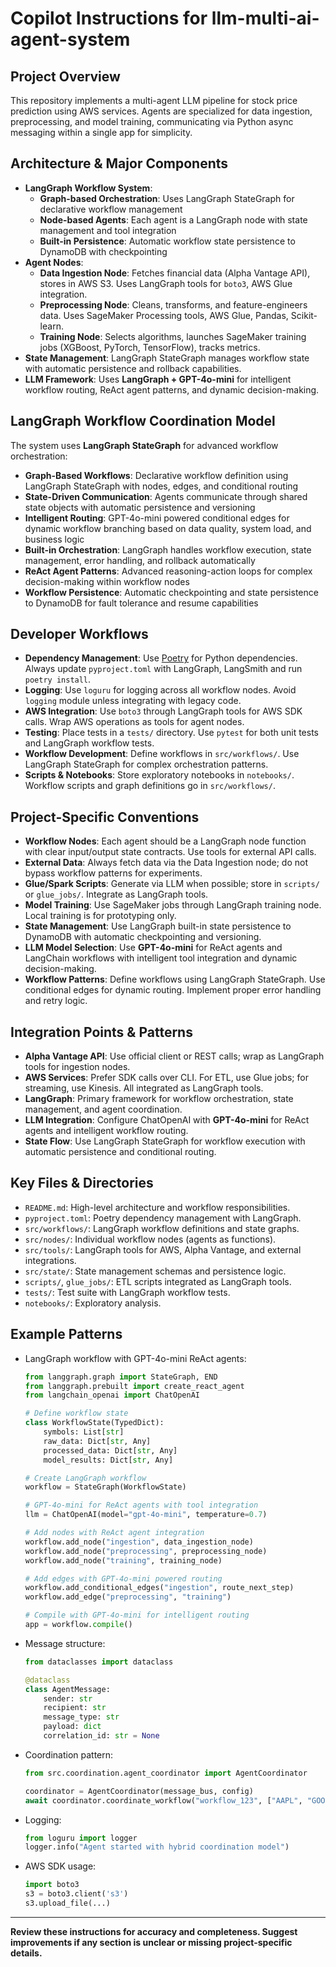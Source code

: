 # Copilot Instructions for llm-multi-ai-agent-system

## Project Overview
This repository implements a multi-agent LLM pipeline for stock price prediction using AWS services. Agents are specialized for data ingestion, preprocessing, and model training, communicating via Python async messaging within a single app for simplicity.

## Architecture & Major Components
- **LangGraph Workflow System**:
  - **Graph-based Orchestration**: Uses LangGraph StateGraph for declarative workflow management
  - **Node-based Agents**: Each agent is a LangGraph node with state management and tool integration
  - **Built-in Persistence**: Automatic workflow state persistence to DynamoDB with checkpointing
- **Agent Nodes**:
  - **Data Ingestion Node**: Fetches financial data (Alpha Vantage API), stores in AWS S3. Uses LangGraph tools for `boto3`, AWS Glue integration.
  - **Preprocessing Node**: Cleans, transforms, and feature-engineers data. Uses SageMaker Processing tools, AWS Glue, Pandas, Scikit-learn.
  - **Training Node**: Selects algorithms, launches SageMaker training jobs (XGBoost, PyTorch, TensorFlow), tracks metrics.
- **State Management**: LangGraph StateGraph manages workflow state with automatic persistence and rollback capabilities.
- **LLM Framework**: Uses **LangGraph + GPT-4o-mini** for intelligent workflow routing, ReAct agent patterns, and dynamic decision-making.

## LangGraph Workflow Coordination Model
The system uses **LangGraph StateGraph** for advanced workflow orchestration:

- **Graph-Based Workflows**: Declarative workflow definition using LangGraph StateGraph with nodes, edges, and conditional routing
- **State-Driven Communication**: Agents communicate through shared state objects with automatic persistence and versioning
- **Intelligent Routing**: GPT-4o-mini powered conditional edges for dynamic workflow branching based on data quality, system load, and business logic
- **Built-in Orchestration**: LangGraph handles workflow execution, state management, error handling, and rollback automatically
- **ReAct Agent Patterns**: Advanced reasoning-action loops for complex decision-making within workflow nodes
- **Workflow Persistence**: Automatic checkpointing and state persistence to DynamoDB for fault tolerance and resume capabilities

## Developer Workflows
- **Dependency Management**: Use [Poetry](https://python-poetry.org/) for Python dependencies. Always update `pyproject.toml` with LangGraph, LangSmith and run `poetry install`.
- **Logging**: Use `loguru` for logging across all workflow nodes. Avoid `logging` module unless integrating with legacy code.
- **AWS Integration**: Use `boto3` through LangGraph tools for AWS SDK calls. Wrap AWS operations as tools for agent nodes.
- **Testing**: Place tests in a `tests/` directory. Use `pytest` for both unit tests and LangGraph workflow tests.
- **Workflow Development**: Define workflows in `src/workflows/`. Use LangGraph StateGraph for complex orchestration patterns.
- **Scripts & Notebooks**: Store exploratory notebooks in `notebooks/`. Workflow scripts and graph definitions go in `src/workflows/`.

## Project-Specific Conventions
- **Workflow Nodes**: Each agent should be a LangGraph node function with clear input/output state contracts. Use tools for external API calls.
- **External Data**: Always fetch data via the Data Ingestion node; do not bypass workflow patterns for experiments.
- **Glue/Spark Scripts**: Generate via LLM when possible; store in `scripts/` or `glue_jobs/`. Integrate as LangGraph tools.
- **Model Training**: Use SageMaker jobs through LangGraph training node. Local training is for prototyping only.
- **State Management**: Use LangGraph built-in state persistence to DynamoDB with automatic checkpointing and versioning.
- **LLM Model Selection**: Use **GPT-4o-mini** for ReAct agents and LangChain workflows with intelligent tool integration and dynamic decision-making.
- **Workflow Patterns**: Define workflows using LangGraph StateGraph. Use conditional edges for dynamic routing. Implement proper error handling and retry logic.

## Integration Points & Patterns
- **Alpha Vantage API**: Use official client or REST calls; wrap as LangGraph tools for ingestion nodes.
- **AWS Services**: Prefer SDK calls over CLI. For ETL, use Glue jobs; for streaming, use Kinesis. All integrated as LangGraph tools.
- **LangGraph**: Primary framework for workflow orchestration, state management, and agent coordination.
- **LLM Integration**: Configure ChatOpenAI with **GPT-4o-mini** for ReAct agents and intelligent workflow routing.
- **State Flow**: Use LangGraph StateGraph for workflow execution with automatic persistence and conditional routing.

## Key Files & Directories
- `README.md`: High-level architecture and workflow responsibilities.
- `pyproject.toml`: Poetry dependency management with LangGraph.
- `src/workflows/`: LangGraph workflow definitions and state graphs.
- `src/nodes/`: Individual workflow nodes (agents as functions).
- `src/tools/`: LangGraph tools for AWS, Alpha Vantage, and external integrations.
- `src/state/`: State management schemas and persistence logic.
- `scripts/`, `glue_jobs/`: ETL scripts integrated as LangGraph tools.
- `tests/`: Test suite with LangGraph workflow tests.
- `notebooks/`: Exploratory analysis.

## Example Patterns
- LangGraph workflow with GPT-4o-mini ReAct agents:
  ```python
  from langgraph.graph import StateGraph, END
  from langgraph.prebuilt import create_react_agent
  from langchain_openai import ChatOpenAI
  
  # Define workflow state
  class WorkflowState(TypedDict):
      symbols: List[str]
      raw_data: Dict[str, Any]
      processed_data: Dict[str, Any]
      model_results: Dict[str, Any]
  
  # Create LangGraph workflow
  workflow = StateGraph(WorkflowState)
  
  # GPT-4o-mini for ReAct agents with tool integration
  llm = ChatOpenAI(model="gpt-4o-mini", temperature=0.7)
  
  # Add nodes with ReAct agent integration
  workflow.add_node("ingestion", data_ingestion_node)
  workflow.add_node("preprocessing", preprocessing_node)
  workflow.add_node("training", training_node)
  
  # Add edges with GPT-4o-mini powered routing
  workflow.add_conditional_edges("ingestion", route_next_step)
  workflow.add_edge("preprocessing", "training")
  
  # Compile with GPT-4o-mini for intelligent routing
  app = workflow.compile()
  ```
- Message structure:
  ```python
  from dataclasses import dataclass
  
  @dataclass
  class AgentMessage:
      sender: str
      recipient: str
      message_type: str
      payload: dict
      correlation_id: str = None
  ```
- Coordination pattern:
  ```python
  from src.coordination.agent_coordinator import AgentCoordinator
  
  coordinator = AgentCoordinator(message_bus, config)
  await coordinator.coordinate_workflow("workflow_123", ["AAPL", "GOOGL"])
  ```
- Logging:
  ```python
  from loguru import logger
  logger.info("Agent started with hybrid coordination model")
  ```
- AWS SDK usage:
  ```python
  import boto3
  s3 = boto3.client('s3')
  s3.upload_file(...)
  ```

---

**Review these instructions for accuracy and completeness. Suggest improvements if any section is unclear or missing project-specific details.**